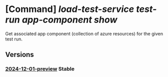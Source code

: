 # [Command] _load-test-service test-run app-component show_

Get associated app component (collection of azure resources) for the given test
run.

## Versions

### [2024-12-01-preview](/Resources/data-plane/microsoft.loadtestservice/L3Rlc3QtcnVucy97fS9hcHAtY29tcG9uZW50cw==/2024-12-01-preview.xml) **Stable**

<!-- data-plane:microsoft.loadtestservice /test-runs/{}/app-components 2024-12-01-preview -->
